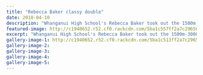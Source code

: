```yaml
---
title: "Rebecca Baker classy double"
date: 2018-04-10
description: "Whanganui High School's Rebecca Baker took out the 1500m-3000m double with classy national-level performances..."
featured-image: http://c1940652.r52.cf0.rackcdn.com/5ba1c557ff2a7c2965000744/Rebecca-Baker-chron-3-may.jpg
excerpt: "Whanganui High School's Rebecca Baker took out the 1500m-3000m double with classy national-level performances."
gallery-image-1: http://c1940652.r52.cf0.rackcdn.com/5ba1c513ff2a7c2965000742/Baker-Charlotte-10-april.jpg
gallery-image-2: 
gallery-image-3: 
gallery-image-4: 
gallery-image-5: 
---
```

